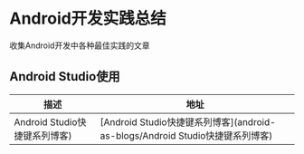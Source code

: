 # Android开发实践总结
收集Android开发中各种最佳实践的文章

## Android Studio使用
| 描述 |  地址  |
|---------|--------|
| Android Studio快捷键系列博客) | [Android Studio快捷键系列博客](android-as-blogs/Android Studio快捷键系列博客) |

